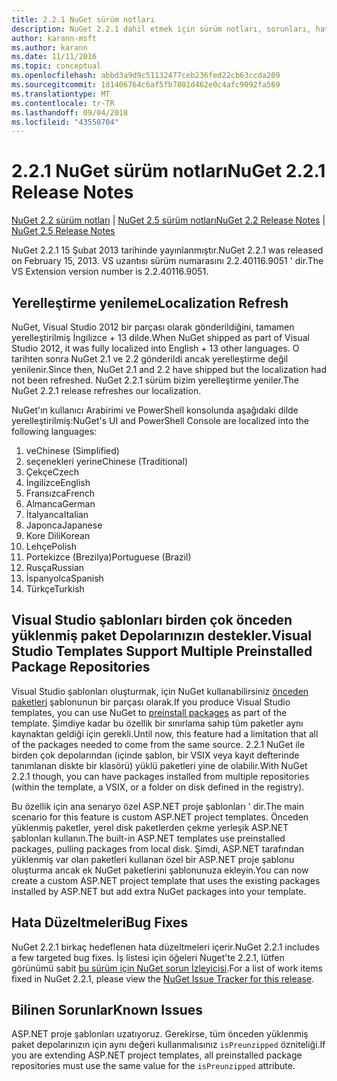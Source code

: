 ```yaml
---
title: 2.2.1 NuGet sürüm notları
description: NuGet 2.2.1 dahil etmek için sürüm notları, sorunları, hata düzeltmeleri, eklenen özellikler ve dcr bilinir.
author: karann-msft
ms.author: karann
ms.date: 11/11/2016
ms.topic: conceptual
ms.openlocfilehash: abbd3a9d9c51132477ceb236fed22cb63ccda209
ms.sourcegitcommit: 1d1406764c6af5fb7801d462e0c4afc9092fa569
ms.translationtype: MT
ms.contentlocale: tr-TR
ms.lasthandoff: 09/04/2018
ms.locfileid: "43550704"
---
```

# <a name="nuget-221-release-notes"></a><span data-ttu-id="71422-103">2.2.1 NuGet sürüm notları</span><span class="sxs-lookup"><span data-stu-id="71422-103">NuGet 2.2.1 Release Notes</span></span>

<span data-ttu-id="71422-104">[NuGet 2.2 sürüm notları](../release-notes/nuget-2.2.md) | [NuGet 2.5 sürüm notları](../release-notes/nuget-2.5.md)</span><span class="sxs-lookup"><span data-stu-id="71422-104">[NuGet 2.2 Release Notes](../release-notes/nuget-2.2.md) | [NuGet 2.5 Release Notes](../release-notes/nuget-2.5.md)</span></span>

<span data-ttu-id="71422-105">NuGet 2.2.1 15 Şubat 2013 tarihinde yayınlanmıştır.</span><span class="sxs-lookup"><span data-stu-id="71422-105">NuGet 2.2.1 was released on February 15, 2013.</span></span>  <span data-ttu-id="71422-106">VS uzantısı sürüm numarasını 2.2.40116.9051 ' dir.</span><span class="sxs-lookup"><span data-stu-id="71422-106">The VS Extension version number is 2.2.40116.9051.</span></span>

## <a name="localization-refresh"></a><span data-ttu-id="71422-107">Yerelleştirme yenileme</span><span class="sxs-lookup"><span data-stu-id="71422-107">Localization Refresh</span></span>
<span data-ttu-id="71422-108">NuGet, Visual Studio 2012 bir parçası olarak gönderildiğini, tamamen yerelleştirilmiş İngilizce + 13 dilde.</span><span class="sxs-lookup"><span data-stu-id="71422-108">When NuGet shipped as part of Visual Studio 2012, it was fully localized into English + 13 other languages.</span></span>  <span data-ttu-id="71422-109">O tarihten sonra NuGet 2.1 ve 2.2 gönderildi ancak yerelleştirme değil yenilenir.</span><span class="sxs-lookup"><span data-stu-id="71422-109">Since then, NuGet 2.1 and 2.2 have shipped but the localization had not been refreshed.</span></span>  <span data-ttu-id="71422-110">NuGet 2.2.1 sürüm bizim yerelleştirme yeniler.</span><span class="sxs-lookup"><span data-stu-id="71422-110">The NuGet 2.2.1 release refreshes our localization.</span></span>

<span data-ttu-id="71422-111">NuGet'ın kullanıcı Arabirimi ve PowerShell konsolunda aşağıdaki dilde yerelleştirilmiş:</span><span class="sxs-lookup"><span data-stu-id="71422-111">NuGet's UI and PowerShell Console are localized into the following languages:</span></span>

1. <span data-ttu-id="71422-112">ve</span><span class="sxs-lookup"><span data-stu-id="71422-112">Chinese (Simplified)</span></span>
1. <span data-ttu-id="71422-113">seçenekleri yerine</span><span class="sxs-lookup"><span data-stu-id="71422-113">Chinese (Traditional)</span></span>
1. <span data-ttu-id="71422-114">Çekçe</span><span class="sxs-lookup"><span data-stu-id="71422-114">Czech</span></span>
1. <span data-ttu-id="71422-115">İngilizce</span><span class="sxs-lookup"><span data-stu-id="71422-115">English</span></span>
1. <span data-ttu-id="71422-116">Fransızca</span><span class="sxs-lookup"><span data-stu-id="71422-116">French</span></span>
1. <span data-ttu-id="71422-117">Almanca</span><span class="sxs-lookup"><span data-stu-id="71422-117">German</span></span>
1. <span data-ttu-id="71422-118">İtalyanca</span><span class="sxs-lookup"><span data-stu-id="71422-118">Italian</span></span>
1. <span data-ttu-id="71422-119">Japonca</span><span class="sxs-lookup"><span data-stu-id="71422-119">Japanese</span></span>
1. <span data-ttu-id="71422-120">Kore Dili</span><span class="sxs-lookup"><span data-stu-id="71422-120">Korean</span></span>
1. <span data-ttu-id="71422-121">Lehçe</span><span class="sxs-lookup"><span data-stu-id="71422-121">Polish</span></span>
1. <span data-ttu-id="71422-122">Portekizce (Brezilya)</span><span class="sxs-lookup"><span data-stu-id="71422-122">Portuguese (Brazil)</span></span>
1. <span data-ttu-id="71422-123">Rusça</span><span class="sxs-lookup"><span data-stu-id="71422-123">Russian</span></span>
1. <span data-ttu-id="71422-124">İspanyolca</span><span class="sxs-lookup"><span data-stu-id="71422-124">Spanish</span></span>
1. <span data-ttu-id="71422-125">Türkçe</span><span class="sxs-lookup"><span data-stu-id="71422-125">Turkish</span></span>

## <a name="visual-studio-templates-support-multiple-preinstalled-package-repositories"></a><span data-ttu-id="71422-126">Visual Studio şablonları birden çok önceden yüklenmiş paket Depolarınızın destekler.</span><span class="sxs-lookup"><span data-stu-id="71422-126">Visual Studio Templates Support Multiple Preinstalled Package Repositories</span></span>
<span data-ttu-id="71422-127">Visual Studio şablonları oluşturmak, için NuGet kullanabilirsiniz [önceden paketleri](../visual-studio-extensibility/visual-studio-templates.md) şablonunun bir parçası olarak.</span><span class="sxs-lookup"><span data-stu-id="71422-127">If you produce Visual Studio templates, you can use NuGet to [preinstall packages](../visual-studio-extensibility/visual-studio-templates.md) as part of the template.</span></span>  <span data-ttu-id="71422-128">Şimdiye kadar bu özellik bir sınırlama sahip tüm paketler aynı kaynaktan geldiği için gerekli.</span><span class="sxs-lookup"><span data-stu-id="71422-128">Until now, this feature had a limitation that all of the packages needed to come from the same source.</span></span>  <span data-ttu-id="71422-129">2.2.1 NuGet ile birden çok depolarından (içinde şablon, bir VSIX veya kayıt defterinde tanımlanan diskte bir klasörü) yüklü paketleri yine de olabilir.</span><span class="sxs-lookup"><span data-stu-id="71422-129">With NuGet 2.2.1 though, you can have packages installed from multiple repositories (within the template, a VSIX, or a folder on disk defined in the registry).</span></span>

<span data-ttu-id="71422-130">Bu özellik için ana senaryo özel ASP.NET proje şablonları ' dir.</span><span class="sxs-lookup"><span data-stu-id="71422-130">The main scenario for this feature is custom ASP.NET project templates.</span></span>  <span data-ttu-id="71422-131">Önceden yüklenmiş paketler, yerel disk paketlerden çekme yerleşik ASP.NET şablonları kullanın.</span><span class="sxs-lookup"><span data-stu-id="71422-131">The built-in ASP.NET templates use preinstalled packages, pulling packages from local disk.</span></span>  <span data-ttu-id="71422-132">Şimdi, ASP.NET tarafından yüklenmiş var olan paketleri kullanan özel bir ASP.NET proje şablonu oluşturma ancak ek NuGet paketlerini şablonunuza ekleyin.</span><span class="sxs-lookup"><span data-stu-id="71422-132">You can now create a custom ASP.NET project template that uses the existing packages installed by ASP.NET but add extra NuGet packages into your template.</span></span>

## <a name="bug-fixes"></a><span data-ttu-id="71422-133">Hata Düzeltmeleri</span><span class="sxs-lookup"><span data-stu-id="71422-133">Bug Fixes</span></span>
<span data-ttu-id="71422-134">NuGet 2.2.1 birkaç hedeflenen hata düzeltmeleri içerir.</span><span class="sxs-lookup"><span data-stu-id="71422-134">NuGet 2.2.1 includes a few targeted bug fixes.</span></span> <span data-ttu-id="71422-135">İş listesi için öğeleri Nuget'te 2.2.1, lütfen görünümü sabit [bu sürüm için NuGet sorun İzleyicisi](http://nuget.codeplex.com/workitem/list/advanced?keyword=&status=Closed&type=All&priority=All&release=NuGet%202.2.1&assignedTo=All&component=All&sortField=LastUpdatedDate&sortDirection=Descending&page=0).</span><span class="sxs-lookup"><span data-stu-id="71422-135">For a list of work items fixed in NuGet 2.2.1, please view the [NuGet Issue Tracker for this release](http://nuget.codeplex.com/workitem/list/advanced?keyword=&status=Closed&type=All&priority=All&release=NuGet%202.2.1&assignedTo=All&component=All&sortField=LastUpdatedDate&sortDirection=Descending&page=0).</span></span>


## <a name="known-issues"></a><span data-ttu-id="71422-136">Bilinen Sorunlar</span><span class="sxs-lookup"><span data-stu-id="71422-136">Known Issues</span></span>

<span data-ttu-id="71422-137">ASP.NET proje şablonları uzatıyoruz. Gerekirse, tüm önceden yüklenmiş paket depolarınızın için aynı değeri kullanmalısınız `isPreunzipped` özniteliği.</span><span class="sxs-lookup"><span data-stu-id="71422-137">If you are extending ASP.NET project templates, all preinstalled package repositories must use the same value for the `isPreunzipped` attribute.</span></span>
